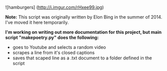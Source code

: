 ![hamburgers]
(http://i.imgur.com/rHxee99.jpg)

**Note:** This script was originally written by Elon Bing in the summer of 2014. I've moved it here temporarily.

**I'm working on writing out more documentation for this project, but main script "makepoetry.py" does the following:**
- goes to Youtube and selects a random video
- scrapes a line from it's closed captions
- saves that scaped line as a .txt document to a folder defined in the script
